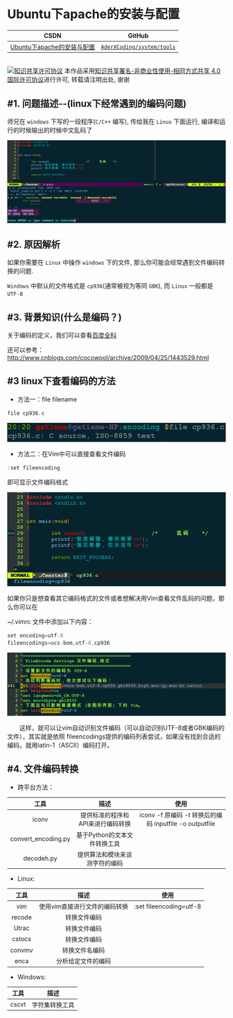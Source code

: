 Ubuntu下apache的安装与配置
=======

| CSDN | GitHub |
|:----:|:------:|
| [Ubuntu下apache的安装与配置](http://blog.csdn.net/gatieme) | [`AderXCoding/system/tools`](https://github.com/gatieme/AderXCoding/tree/master/system/tools) |


<br>
<a rel="license" href="http://creativecommons.org/licenses/by-nc-sa/4.0/"><img alt="知识共享许可协议" style="border-width:0" src="https://i.creativecommons.org/l/by-nc-sa/4.0/88x31.png" /></a>
本作品采用<a rel="license" href="http://creativecommons.org/licenses/by-nc-sa/4.0/">知识共享署名-非商业性使用-相同方式共享 4.0 国际许可协议</a>进行许可, 转载请注明出处, 谢谢
<br>



#1.	问题描述--(linux下经常遇到的编码问题)
--------



师兄在 `windows` 下写的一段程序(`C/C++` 编写), 传给我在 `Linux` 下面运行, 编译和运行的时候输出的时候中文乱码了

![cp936编码在linux下乱码](cp936.png)

#2.	原因解析
-------

如果你需要在 `Linux` 中操作 `windows` 下的文件, 那么你可能会经常遇到文件编码转换的问题.

`Windows` 中默认的文件格式是 `cp936`(通常被视为等同 `GBK`), 而 `Linux` 一般都是 `UTF-8`



#3.	背景知识(什么是编码？)
-------

关于编码的定义，我们可以查看[百度全科](http://baike.baidu.com/view/237708.htm)

还可以参考：http://www.cnblogs.com/cocowool/archive/2009/04/25/1443529.html







#3	linux下查看编码的方法
-------

*	方法一：file filename

```cpp
file cp936.c
```

![file-cp936](file-cp936.png)

*	方法二：在Vim中可以直接查看文件编码

```cpp
:set fileencoding
```

即可显示文件编码格式

![vim-fileencoding](vim-fileencoding.png)


如果你只是想查看其它编码格式的文件或者想解决用Vim查看文件乱码的问题，那么你可以在

~/.vimrc 文件中添加以下内容：

```cpp
set encoding=utf-8
fileencodings=ucs-bom,utf-8,cp936
```

![set-vimrc](set-vimrc.png)

　　这样，就可以让vim自动识别文件编码（可以自动识别UTF-8或者GBK编码的文件），其实就是依照
fileencodings提供的编码列表尝试，如果没有找到合适的编码，就用latin-1（ASCII）编码打开。

#4.	文件编码转换
-------

*	跨平台方法：



| 工具 | 描述 | 使用 |
|:---:|:----:|:----:|
| iconv | 提供标准的程序和API来进行编码转换 | iconv -f 原编码 -t 转换后的编码 inputfile -o outputfile |
| convert_encoding.py | 基于Python的文本文件转换工具 |
| decodeh.py | 提供算法和模块来谈测字符的编码 |

*	Linux:


| 工具 | 描述 | 使用 |
|:---:|:----:|:----:|
| vim | 使用vim直接进行文件的编码转换 | :set fileencoding=utf-8 |
| recode | 转换文件编码 |
| Utrac | 转换文件编码 |
| cstocs | 转换文件编码 |
| convmv | 转换文件名编码 |
| enca | 分析给定文件的编码 |



*	Windows:

| 工具 | 描述 |
|:---:|:----:|
| cscvt | 字符集转换工具 |







